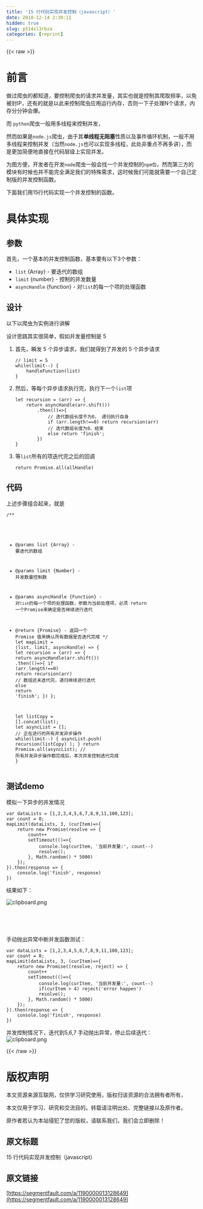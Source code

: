 ```yaml
---
title: '15 行代码实现并发控制（javascript）' 
date: 2018-12-14 2:30:11
hidden: true
slug: p514sl3rbza
categories: [reprint]
---
```


{{< raw >}}

                    
<h1 id="articleHeader0">前言</h1>
<p>做过爬虫的都知道，要控制爬虫的请求并发量，其实也就是控制其爬取频率，以免被封IP，还有的就是以此来控制爬虫应用运行内存，否则一下子处理N个请求，内存分分钟会爆。 </p>
<p>而 <code>python</code>爬虫一般用多线程来控制并发，</p>
<p>然而如果是<code>node.js</code>爬虫，由于其<strong>单线程无阻塞</strong>性质以及事件循环机制，一般不用多线程来控制并发（当然<code>node.js</code>也可以实现多线程，此处非重点不再多讲），而是更加简便地直接在代码层级上实现并发。</p>
<p>为图方便，开发者在开发<code>node</code>爬虫一般会找一个并发控制的<code>npm包</code>，然而第三方的模块有时候也并不能完全满足我们的特殊需求，这时候我们可能就需要一个自己定制版的并发控制函数。</p>
<p>下面我们用15行代码实现一个并发控制的函数。</p>
<h1 id="articleHeader1">具体实现</h1>
<h2 id="articleHeader2">参数</h2>
<p>首先，一个基本的并发控制函数，基本要有以下3个参数：</p>
<ul>
<li>
<code>list</code> {Array} - 要迭代的数组</li>
<li>
<code>limit</code> {number} - 控制的并发数量</li>
<li>
<code>asyncHandle</code> {function} - 对<code>list</code>的每一个项的处理函数</li>
</ul>
<h2 id="articleHeader3">设计</h2>
<p>以下以爬虫为实例进行讲解</p>
<p>设计思路其实很简单，假如并发量控制是 5</p>
<ol>
<li>
<p>首先，瞬发 5 个异步请求，我们就得到了并发的 5 个异步请求</p>
<div class="widget-codetool" style="display:none;">
      <div class="widget-codetool--inner">
      <span class="selectCode code-tool" data-toggle="tooltip" data-placement="top" title="" data-original-title="全选"></span>
      <span type="button" class="copyCode code-tool" data-toggle="tooltip" data-placement="top" data-clipboard-text="// limit = 5
while(limit--) {
    handleFunction(list)
}" title="" data-original-title="复制"></span>
      <span type="button" class="saveToNote code-tool" data-toggle="tooltip" data-placement="top" title="" data-original-title="放进笔记"></span>
      </div>
      </div><pre class="hljs stylus"><code><span class="hljs-comment">// limit = 5</span>
<span class="hljs-function"><span class="hljs-title">while</span><span class="hljs-params">(limit--)</span></span> {
    handleFunction(list)
}</code></pre>
</li>
<li>
<p>然后，等每个异步请求执行完，执行下一个<code>list</code>项</p>
<div class="widget-codetool" style="display:none;">
      <div class="widget-codetool--inner">
      <span class="selectCode code-tool" data-toggle="tooltip" data-placement="top" title="" data-original-title="全选"></span>
      <span type="button" class="copyCode code-tool" data-toggle="tooltip" data-placement="top" data-clipboard-text="let recursion = (arr) => {
    return asyncHandle(arr.shift())
        .then(()=>{
            // 迭代数组长度不为0， 递归执行自身
            if (arr.length!==0) return recursion(arr) 
            // 迭代数组长度为0，结束 
            else return 'finish';
        })
}" title="" data-original-title="复制"></span>
      <span type="button" class="saveToNote code-tool" data-toggle="tooltip" data-placement="top" title="" data-original-title="放进笔记"></span>
      </div>
      </div><pre class="hljs coffeescript"><code>let recursion = <span class="hljs-function"><span class="hljs-params">(arr)</span> =&gt;</span> {
    <span class="hljs-keyword">return</span> asyncHandle(arr.shift())
        .<span class="hljs-keyword">then</span>(<span class="hljs-function"><span class="hljs-params">()</span>=&gt;</span>{
            <span class="hljs-regexp">//</span> 迭代数组长度不为<span class="hljs-number">0</span>， 递归执行自身
            <span class="hljs-keyword">if</span> (arr.length!==<span class="hljs-number">0</span>) <span class="hljs-keyword">return</span> recursion(arr) 
            <span class="hljs-regexp">//</span> 迭代数组长度为<span class="hljs-number">0</span>，结束 
            <span class="hljs-keyword">else</span> <span class="hljs-keyword">return</span> <span class="hljs-string">'finish'</span>;
        })
}</code></pre>
</li>
<li>
<p>等<code>list</code>所有的项迭代完之后的回调</p>
<div class="widget-codetool" style="display:none;">
      <div class="widget-codetool--inner">
      <span class="selectCode code-tool" data-toggle="tooltip" data-placement="top" title="" data-original-title="全选"></span>
      <span type="button" class="copyCode code-tool" data-toggle="tooltip" data-placement="top" data-clipboard-text="return Promise.all(allHandle)" title="" data-original-title="复制"></span>
      <span type="button" class="saveToNote code-tool" data-toggle="tooltip" data-placement="top" title="" data-original-title="放进笔记"></span>
      </div>
      </div><pre class="hljs ada"><code style="word-break: break-word; white-space: initial;"><span class="hljs-keyword">return</span> Promise.<span class="hljs-keyword">all</span>(allHandle)</code></pre>
</li>
</ol>
<h2 id="articleHeader4">代码</h2>
<p>上述步骤组合起来，就是</p>
<div class="widget-codetool" style="display:none;">
      <div class="widget-codetool--inner">
      <span class="selectCode code-tool" data-toggle="tooltip" data-placement="top" title="" data-original-title="全选"></span>
      <span type="button" class="copyCode code-tool" data-toggle="tooltip" data-placement="top" data-clipboard-text="/**
 * @params list {Array} - 要迭代的数组
 * @params limit {Number} - 并发数量控制数
 * @params asyncHandle {Function} - 对`list`的每一个项的处理函数，参数为当前处理项，必须 return 一个Promise来确定是否继续进行迭代
 * @return {Promise} - 返回一个 Promise 值来确认所有数据是否迭代完成
 */
let mapLimit = (list, limit, asyncHandle) => {
    let recursion = (arr) => {
        return asyncHandle(arr.shift())
            .then(()=>{
                if (arr.length!==0) return recursion(arr)   // 数组还未迭代完，递归继续进行迭代
                else return 'finish';
            })
    };
    
    let listCopy = [].concat(list);
    let asyncList = []; // 正在进行的所有并发异步操作
    while(limit--) {
        asyncList.push( recursion(listCopy) ); 
    }
    return Promise.all(asyncList);  // 所有并发异步操作都完成后，本次并发控制迭代完成
}" title="" data-original-title="复制"></span>
      <span type="button" class="saveToNote code-tool" data-toggle="tooltip" data-placement="top" title="" data-original-title="放进笔记"></span>
      </div>
      </div><pre class="hljs zephir"><code><span class="hljs-comment">/**
 * <span class="hljs-doctag">@params</span> list {Array} - 要迭代的数组
 * <span class="hljs-doctag">@params</span> limit {Number} - 并发数量控制数
 * <span class="hljs-doctag">@params</span> asyncHandle {Function} - 对`list`的每一个项的处理函数，参数为当前处理项，必须 return 一个Promise来确定是否继续进行迭代
 * <span class="hljs-doctag">@return</span> {Promise} - 返回一个 Promise 值来确认所有数据是否迭代完成
 */</span>
<span class="hljs-keyword">let</span> mapLimit = (<span class="hljs-keyword">list</span>, limit, asyncHandle) =&gt; {
    <span class="hljs-keyword">let</span> recursion = (arr) =&gt; {
        <span class="hljs-keyword">return</span> asyncHandle(arr.shift())
            .then(()=&gt;{
                <span class="hljs-keyword">if</span> (arr.length!==<span class="hljs-number">0</span>) <span class="hljs-keyword">return</span> recursion(arr)   <span class="hljs-comment">// 数组还未迭代完，递归继续进行迭代</span>
                <span class="hljs-keyword">else</span> <span class="hljs-keyword">return</span> <span class="hljs-string">'finish'</span>;
            })
    };
    
    <span class="hljs-keyword">let</span> listCopy = [].concat(<span class="hljs-keyword">list</span>);
    <span class="hljs-keyword">let</span> asyncList = []; <span class="hljs-comment">// 正在进行的所有并发异步操作</span>
    <span class="hljs-keyword">while</span>(limit--) {
        asyncList.push( recursion(listCopy) ); 
    }
    <span class="hljs-keyword">return</span> Promise.all(asyncList);  <span class="hljs-comment">// 所有并发异步操作都完成后，本次并发控制迭代完成</span>
}</code></pre>
<h2 id="articleHeader5">测试demo</h2>
<p>模拟一下异步的并发情况</p>
<div class="widget-codetool" style="display:none;">
      <div class="widget-codetool--inner">
      <span class="selectCode code-tool" data-toggle="tooltip" data-placement="top" title="" data-original-title="全选"></span>
      <span type="button" class="copyCode code-tool" data-toggle="tooltip" data-placement="top" data-clipboard-text="var dataLists = [1,2,3,4,5,6,7,8,9,11,100,123];
var count = 0;
mapLimit(dataLists, 3, (curItem)=>{
    return new Promise(resolve => {
        count++
        setTimeout(()=>{
            console.log(curItem, '当前并发量:', count--)
            resolve();
        }, Math.random() * 5000)  
    });
}).then(response => {
    console.log('finish', response)
})" title="" data-original-title="复制"></span>
      <span type="button" class="saveToNote code-tool" data-toggle="tooltip" data-placement="top" title="" data-original-title="放进笔记"></span>
      </div>
      </div><pre class="hljs typescript"><code><span class="hljs-keyword">var</span> dataLists = [<span class="hljs-number">1</span>,<span class="hljs-number">2</span>,<span class="hljs-number">3</span>,<span class="hljs-number">4</span>,<span class="hljs-number">5</span>,<span class="hljs-number">6</span>,<span class="hljs-number">7</span>,<span class="hljs-number">8</span>,<span class="hljs-number">9</span>,<span class="hljs-number">11</span>,<span class="hljs-number">100</span>,<span class="hljs-number">123</span>];
<span class="hljs-keyword">var</span> count = <span class="hljs-number">0</span>;
mapLimit(dataLists, <span class="hljs-number">3</span>, <span class="hljs-function">(<span class="hljs-params">curItem</span>)=&gt;</span>{
    <span class="hljs-keyword">return</span> <span class="hljs-keyword">new</span> <span class="hljs-built_in">Promise</span>(<span class="hljs-function"><span class="hljs-params">resolve</span> =&gt;</span> {
        count++
        setTimeout(<span class="hljs-function"><span class="hljs-params">()</span>=&gt;</span>{
            <span class="hljs-built_in">console</span>.log(curItem, <span class="hljs-string">'当前并发量:'</span>, count--)
            resolve();
        }, <span class="hljs-built_in">Math</span>.random() * <span class="hljs-number">5000</span>)  
    });
}).then(<span class="hljs-function"><span class="hljs-params">response</span> =&gt;</span> {
    <span class="hljs-built_in">console</span>.log(<span class="hljs-string">'finish'</span>, response)
})</code></pre>
<p>结果如下：</p>
<p><span class="img-wrap"><img data-src="/img/bV3dMa?w=513&amp;h=263" src="https://static.alili.tech/img/bV3dMa?w=513&amp;h=263" alt="clipboard.png" title="clipboard.png" style="cursor: pointer; display: inline;"></span></p>
<p><br><br><br></p>
<p>手动抛出异常中断并发函数测试：</p>
<div class="widget-codetool" style="display:none;">
      <div class="widget-codetool--inner">
      <span class="selectCode code-tool" data-toggle="tooltip" data-placement="top" title="" data-original-title="全选"></span>
      <span type="button" class="copyCode code-tool" data-toggle="tooltip" data-placement="top" data-clipboard-text="var dataLists = [1,2,3,4,5,6,7,8,9,11,100,123];
var count = 0;
mapLimit(dataLists, 3, (curItem)=>{
    return new Promise((resolve, reject) => {
        count++
        setTimeout(()=>{
            console.log(curItem, '当前并发量:', count--)
            if(curItem > 4) reject('error happen')
            resolve();
        }, Math.random() * 5000)  
    });
}).then(response => {
    console.log('finish', response)
})" title="" data-original-title="复制"></span>
      <span type="button" class="saveToNote code-tool" data-toggle="tooltip" data-placement="top" title="" data-original-title="放进笔记"></span>
      </div>
      </div><pre class="hljs typescript"><code><span class="hljs-keyword">var</span> dataLists = [<span class="hljs-number">1</span>,<span class="hljs-number">2</span>,<span class="hljs-number">3</span>,<span class="hljs-number">4</span>,<span class="hljs-number">5</span>,<span class="hljs-number">6</span>,<span class="hljs-number">7</span>,<span class="hljs-number">8</span>,<span class="hljs-number">9</span>,<span class="hljs-number">11</span>,<span class="hljs-number">100</span>,<span class="hljs-number">123</span>];
<span class="hljs-keyword">var</span> count = <span class="hljs-number">0</span>;
mapLimit(dataLists, <span class="hljs-number">3</span>, <span class="hljs-function">(<span class="hljs-params">curItem</span>)=&gt;</span>{
    <span class="hljs-keyword">return</span> <span class="hljs-keyword">new</span> <span class="hljs-built_in">Promise</span>(<span class="hljs-function">(<span class="hljs-params">resolve, reject</span>) =&gt;</span> {
        count++
        setTimeout(<span class="hljs-function"><span class="hljs-params">()</span>=&gt;</span>{
            <span class="hljs-built_in">console</span>.log(curItem, <span class="hljs-string">'当前并发量:'</span>, count--)
            <span class="hljs-keyword">if</span>(curItem &gt; <span class="hljs-number">4</span>) reject(<span class="hljs-string">'error happen'</span>)
            resolve();
        }, <span class="hljs-built_in">Math</span>.random() * <span class="hljs-number">5000</span>)  
    });
}).then(<span class="hljs-function"><span class="hljs-params">response</span> =&gt;</span> {
    <span class="hljs-built_in">console</span>.log(<span class="hljs-string">'finish'</span>, response)
})</code></pre>
<p>并发控制情况下，迭代到5,6,7 手动抛出异常，停止后续迭代：<br><span class="img-wrap"><img data-src="/img/bV3dLW?w=361&amp;h=170" src="https://static.alili.tech/img/bV3dLW?w=361&amp;h=170" alt="clipboard.png" title="clipboard.png" style="cursor: pointer; display: inline;"></span></p>

                
{{< /raw >}}

# 版权声明
本文资源来源互联网，仅供学习研究使用，版权归该资源的合法拥有者所有，

本文仅用于学习、研究和交流目的。转载请注明出处、完整链接以及原作者。

原作者若认为本站侵犯了您的版权，请联系我们，我们会立即删除！

## 原文标题
15 行代码实现并发控制（javascript）

## 原文链接
[https://segmentfault.com/a/1190000013128649](https://segmentfault.com/a/1190000013128649)

